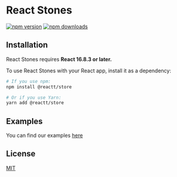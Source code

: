 # React Stones

[![npm version](https://img.shields.io/npm/v/react-stones.svg?style=flat-square)](https://www.npmjs.com/package/react-stones)
[![npm downloads](https://img.shields.io/npm/dm/react-stones.svg?style=flat-square)](https://www.npmjs.com/package/react-stones)

## Installation

React Stones requires **React 16.8.3 or later.**

To use React Stones with your React app, install it as a dependency:

```bash
# If you use npm:
npm install @reactt/store

# Or if you use Yarn:
yarn add @reactt/store
```

## Examples

You can find our examples [here](https://github.com/qDanik/-react-store/tree/master/examples)

## License

[MIT](LICENSE.md)
